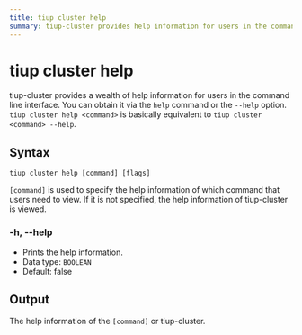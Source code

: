 ```yaml
---
title: tiup cluster help
summary: tiup-cluster provides help information for users in the command line interface. Use the `help` command or `--help` option to access it. Specify `[command]` to view help information for a specific command. The output is the help information of the specified command or tiup-cluster.
---
```


# tiup cluster help

tiup-cluster provides a wealth of help information for users in the command line interface. You can obtain it via the `help` command or the `--help` option. `tiup cluster help <command>` is basically equivalent to `tiup cluster <command> --help`.

## Syntax

```shell
tiup cluster help [command] [flags]
```

`[command]` is used to specify the help information of which command that users need to view. If it is not specified, the help information of tiup-cluster is viewed.

### -h, --help

- Prints the help information.
- Data type: `BOOLEAN`
- Default: false

## Output

The help information of the `[command]` or tiup-cluster.

